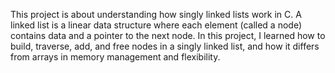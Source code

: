 This project is about understanding how singly linked lists work in C.
A linked list is a linear data structure where each element (called a node) contains data and a pointer to the next node.
In this project, I learned how to build, traverse, add, and free nodes in a singly linked list, and how it differs from arrays in memory management and flexibility.
